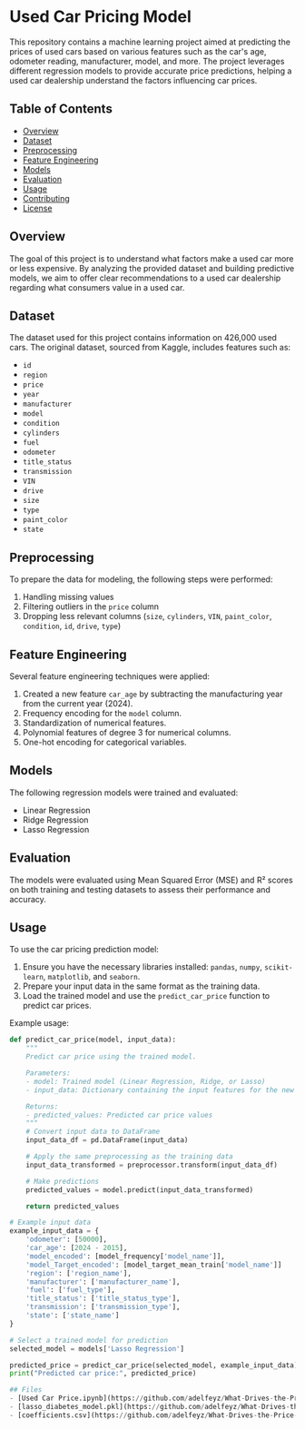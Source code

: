 # Used Car Pricing Model

This repository contains a machine learning project aimed at predicting the prices of used cars based on various features such as the car's age, odometer reading, manufacturer, model, and more. The project leverages different regression models to provide accurate price predictions, helping a used car dealership understand the factors influencing car prices.

## Table of Contents
- [Overview](#overview)
- [Dataset](#dataset)
- [Preprocessing](#preprocessing)
- [Feature Engineering](#feature-engineering)
- [Models](#models)
- [Evaluation](#evaluation)
- [Usage](#usage)
- [Contributing](#contributing)
- [License](#license)

## Overview
The goal of this project is to understand what factors make a used car more or less expensive. By analyzing the provided dataset and building predictive models, we aim to offer clear recommendations to a used car dealership regarding what consumers value in a used car.

## Dataset
The dataset used for this project contains information on 426,000 used cars. The original dataset, sourced from Kaggle, includes features such as:
- `id`
- `region`
- `price`
- `year`
- `manufacturer`
- `model`
- `condition`
- `cylinders`
- `fuel`
- `odometer`
- `title_status`
- `transmission`
- `VIN`
- `drive`
- `size`
- `type`
- `paint_color`
- `state`

## Preprocessing
To prepare the data for modeling, the following steps were performed:
1. Handling missing values
2. Filtering outliers in the `price` column
3. Dropping less relevant columns (`size`, `cylinders`, `VIN`, `paint_color`, `condition`, `id`, `drive`, `type`)

## Feature Engineering
Several feature engineering techniques were applied:
1. Created a new feature `car_age` by subtracting the manufacturing year from the current year (2024).
2. Frequency encoding for the `model` column.
3. Standardization of numerical features.
4. Polynomial features of degree 3 for numerical columns.
5. One-hot encoding for categorical variables.

## Models
The following regression models were trained and evaluated:
- Linear Regression
- Ridge Regression
- Lasso Regression

## Evaluation
The models were evaluated using Mean Squared Error (MSE) and R² scores on both training and testing datasets to assess their performance and accuracy.

## Usage
To use the car pricing prediction model:
1. Ensure you have the necessary libraries installed: `pandas`, `numpy`, `scikit-learn`, `matplotlib`, and `seaborn`.
2. Prepare your input data in the same format as the training data.
3. Load the trained model and use the `predict_car_price` function to predict car prices.

Example usage:
```python
def predict_car_price(model, input_data):
    """
    Predict car price using the trained model.

    Parameters:
    - model: Trained model (Linear Regression, Ridge, or Lasso)
    - input_data: Dictionary containing the input features for the new data

    Returns:
    - predicted_values: Predicted car price values
    """
    # Convert input data to DataFrame
    input_data_df = pd.DataFrame(input_data)

    # Apply the same preprocessing as the training data
    input_data_transformed = preprocessor.transform(input_data_df)

    # Make predictions
    predicted_values = model.predict(input_data_transformed)

    return predicted_values

# Example input data
example_input_data = {
    'odometer': [50000],
    'car_age': [2024 - 2015],
    'model_encoded': [model_frequency['model_name']],  
    'model_Target_encoded': [model_target_mean_train['model_name']]
    'region': ['region_name'],  
    'manufacturer': ['manufacturer_name'],  
    'fuel': ['fuel_type'],  
    'title_status': ['title_status_type'],  
    'transmission': ['transmission_type'],  
    'state': ['state_name']  
}

# Select a trained model for prediction
selected_model = models['Lasso Regression']  

predicted_price = predict_car_price(selected_model, example_input_data)
print("Predicted car price:", predicted_price)

## Files
- [Used Car Price.ipynb](https://github.com/adelfeyz/What-Drives-the-Price-of-a-Car-/blob/main/Used%20Car%20Price.ipynb): Jupyter notebook containing the complete analysis and model training.
- [lasso_diabetes_model.pkl](https://github.com/adelfeyz/What-Drives-the-Price-of-a-Car-/blob/main/lasso_diabetes_model.pkl): Pickle file of the trained Lasso regression model.
- [coefficients.csv](https://github.com/adelfeyz/What-Drives-the-Price-of-a-Car-/blob/main/coefficients.csv): CSV file containing the coefficients of the trained model.
